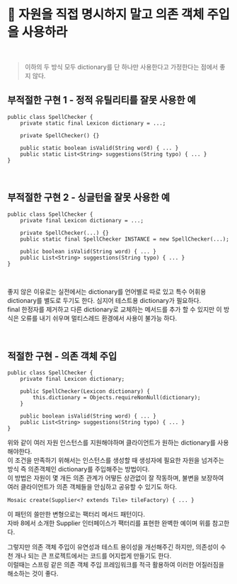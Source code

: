 # 🔑 자원을 직접 명시하지 말고 의존 객체 주입을 사용하라

<br>

> 이하의 두 방식 모두 dictionary를 단 하나만 사용한다고 가정한다는 점에서 좋지 않다.

## 부적절한 구현 1 - 정적 유틸리티를 잘못 사용한 예

```
public class SpellChecker {
    private static final Lexicon dictionary = ...;

    private SpellChecker() {}

    public static boolean isValid(String word) { ... }
    public static List<String> suggestions(String typo) { ... }
}
```

<br>

## 부적절한 구현 2 - 싱글턴을 잘못 사용한 예

```
public class SpellChecker {
    private final Lexicon dictionary = ...;

    private SpellChecker(...) {}
    public static final SpellChecker INSTANCE = new SpellChecker(...);

    public boolean isValid(String word) { ... }
    public List<String> suggestions(String typo) { ... }
}
```

<br>

좋지 않은 이유로는 실전에서는 dictionary를 언어별로 따로 있고 특수 어휘용 dictionary를 별도로 두기도 한다. 심지어 테스트용 dictionary가 필요하다.<br>
final 한정자를 제거하고 다른 dictionary로 교체하는 메서드를 추가 할 수 있지만 이 방식은 오류를 내기 쉬우며 멀티스레드 환경에서 사용이 불가능 하다.<br>

<br>

## 적절한 구현 - 의존 객체 주입

```
public class SpellChecker {
    private final Lexicon dictionary;

    public SpellChecker(Lexicon dictionary) {
        this.dictionary = Objects.requireNonNull(dictionary);
    }

    public boolean isValid(String word) { ... }
    public List<String> suggestions(String typo) { ... }
}
```

위와 같이 여러 자원 인스턴스를 지원해야하며 클라이언트가 원하는 dictionary를 사용해야한다.<br>
이 조건을 만족하기 위해서는 인스턴스를 생성할 때 생성자에 필요한 자원을 넘겨주는 방식 즉 의존객체인 dictionary를 주입해주는 방법이다.<br>
이 방법은 자원이 몇 개든 의존 관계가 어떻든 상관없이 잘 작동하며, 불변을 보장하여 여러 클라이언트가 의존 객체들을 안심하고 공유할 수 있기도 하다.

```
Mosaic create(Supplier<? extends Tile> tileFactory) { ... }
```

이 패턴의 쓸만한 변형으로는 팩터리 메서드 패턴이다.<br>
자바 8에서 소개한 Supplier<T> 인터페이스가 팩터리를 표현한 완벽한 예이며 위를 참고한다.

그렇지만 의존 객체 주입이 유연성과 테스트 용이성을 개선해주긴 하지만, 의존성이 수천 개나 되는 큰 프로젝트에서는 코드를 어지럽게 만들기도 한다.<br>
이럴때는 스프링 같은 의존 객체 주입 프레임워크를 적극 활용하여 이러한 어질러짐을 해소하는 것이 좋다.





